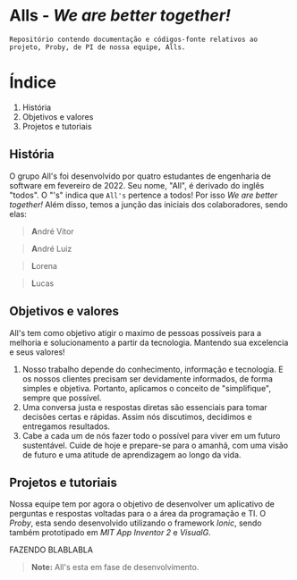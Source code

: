 
# **Alls** - *We are better together!*
`Repositório contendo documentação e códigos-fonte relativos ao projeto, Proby, de PI de nossa equipe, Alls.`

# Índice
1. História
2. Objetivos e valores
3. Projetos e tutoriais

## História

O grupo All's foi desenvolvido por quatro estudantes de engenharia de software em fevereiro de 2022. Seu nome, "All", é derivado do inglês "todos". O "'s" indica que `All's` pertence a todos! Por isso *We are better together!* Além disso, temos a junção das iniciais dos colaboradores, sendo elas:
 
 >**A**ndré Vitor
 
 >**A**ndré Luiz
 
 >**L**orena
 
 >**L**ucas
 
## Objetivos e valores

All's tem como objetivo atigir o maximo de pessoas possiveis para a melhoria e solucionamento a partir da tecnologia. Mantendo sua excelencia e seus valores! 

1. Nosso trabalho depende do conhecimento, informação e tecnologia. E os nossos clientes precisam ser devidamente informados, de forma simples e objetiva. Portanto, aplicamos o conceito de "simplifique", sempre que possível.
2. Uma conversa justa e respostas diretas são essenciais para tomar decisões certas e rápidas. Assim nós discutimos, decidimos e entregamos resultados.
3. Cabe a cada um de nós fazer todo o possível para viver em um futuro sustentável. Cuide de hoje e prepare-se para o amanhã, com uma visão de futuro e uma atitude de aprendizagem ao longo da vida.

## Projetos e tutoriais

Nossa equipe tem por agora o objetivo de desenvolver um aplicativo de perguntas e respostas voltadas para o a área da programação e TI.  O *Proby*, esta sendo desenvolvido utilizando o framework *Ionic*, sendo também prototipado em *MIT App Inventor 2* e *VisualG*.

FAZENDO BLABLABLA

 >**Note:** All's esta em fase de desenvolvimento.

